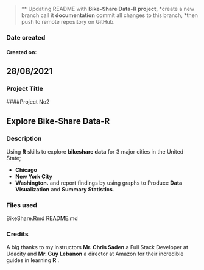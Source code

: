> ** Updating README with **Bike-Share Data-R project**,
*create a new branch call it **documentation** commit all changes to this branch,
*then push to remote repository on GitHub.

### Date created
#### Created on:
## 28/08/2021

### Project Title
####Project No2
## Explore Bike-Share Data-R

### Description
Using **R** skills to explore **bikeshare data** for 3 major cities in the United State;
* **Chicago**
* **New York City**
* **Washington.**
and report findings by using graphs to Produce **Data Visualization** and **Summary Statistics**.

### Files used
BikeShare.Rmd
README.md

### Credits

A big thanks to my instructors
**Mr. Chris Saden** a Full Stack Developer at Udacity and
**Mr. Guy Lebanon** a director at Amazon for their incredible guides in learning **R**
.
